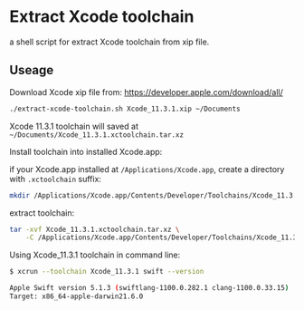 # Extract Xcode toolchain

a shell script for extract Xcode toolchain from xip file.

## Useage

Download Xcode xip file from: https://developer.apple.com/download/all/

```bash
./extract-xcode-toolchain.sh Xcode_11.3.1.xip ~/Documents
```

Xcode 11.3.1 toolchain will saved at `~/Documents/Xcode_11.3.1.xctoolchain.tar.xz`

Install toolchain into installed Xcode.app:

if your Xcode.app installed at `/Applications/Xcode.app`, create a directory with `.xctoolchain` suffix:

```bash
mkdir /Applications/Xcode.app/Contents/Developer/Toolchains/Xcode_11.3.1.xctoolchain
```

extract toolchain:

```bash
tar -xvf Xcode_11.3.1.xctoolchain.tar.xz \
    -C /Applications/Xcode.app/Contents/Developer/Toolchains/Xcode_11.3.1.xctoolchain
```

Using Xcode_11.3.1 toolchain in command line:

```bash
$ xcrun --toolchain Xcode_11.3.1 swift --version

Apple Swift version 5.1.3 (swiftlang-1100.0.282.1 clang-1100.0.33.15)
Target: x86_64-apple-darwin21.6.0
```
